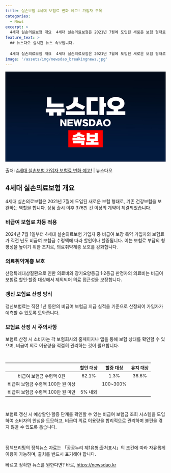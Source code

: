 ```yaml
---
title: 실손보험 4세대 보험료 변화 예고! 가입자 주목
categories:
  - News
excerpt: >
  4세대 실손의료보험 개요  4세대 실손의료보험은 2021년 7월에 도입된 새로운 보험 형태로, 기존 건강보험…
feature_text: >
  ## 뉴스다오 실시간 뉴스 속보입니다.

  4세대 실손의료보험 개요  4세대 실손의료보험은 2021년 7월에 도입된 새로운 보험 형태로, 기존 건강보험…
image: '/assets/img/newsdao_breakingnews.jpg'
---
```


![뉴스다오 속보](/assets/img/newsdao_breakingnews.jpg)

<p>출처: <a href="https://newsdao.kr/4128" rel="dofollow">4세대 실손보험 가입자 보험료 변화 예고!</a> | 뉴스다오</p>

<h2 data-ke-size="size26">4세대 실손의료보험 개요</h2>
<p data-ke-size="size16">4세대 실손의료보험은 2021년 7월에 도입된 새로운 보험 형태로, 기존 건강보험을 보완하는 역할을 합니다. 상품 출시 이후 376만 건 이상의 계약이 체결되었습니다.</p>

<h3><b>비급여 보험료 차등 적용</b></h3>
<p data-ke-size="size16">2024년 7월 1일부터 4세대 실손의료보험 가입자 중 비급여 보장 특약 가입자의 보험료가 직전 년도 비급여 보험금 수령액에 따라 할인이나 할증됩니다. 이는 보험료 부담의 형평성을 높이기 위한 조치로, 의료취약계층 보호를 강화합니다.</p>

<h3><b>의료취약계층 보호</b></h3>
<p data-ke-size="size16">산정특례대상질환으로 인한 의료비와 장기요양등급 1·2등급 판정자의 의료비는 비급여 보험료 할인·할증 대상에서 제외되어 의료 접근성을 보장합니다.</p>

<h3><b>갱신 보험료 산정 방식</b></h3>
<p data-ke-size="size16">갱신보험료는 직전 1년 동안의 비급여 보험금 지급 실적을 기준으로 산정되어 가입자가 예측할 수 있도록 도와줍니다.</p>

<h3><b>보험료 산정 시 주의사항</b></h3>
<p data-ke-size="size16">보험료 산정 시 소비자는 각 보험회사의 홈페이지나 앱을 통해 보험 상태를 확인할 수 있으며, 비급여 의료 이용량을 적절히 관리하는 것이 필요합니다.</p>

<p data-ke-size="size16">&nbsp;</p>
<table>
	<thead>
		<tr>
			<th style="text-align: center;"></th>
			<th style="text-align: center;">할인 대상</th>
			<th style="text-align: center;">할증 대상</th>
			<th style="text-align: center;">유지 대상</th>
		</tr>
	</thead>
	<tbody>
		<tr>
			<td style="text-align: center;">비급여 보험금 수령액 0원</td>
			<td style="text-align: center;">62.1%</td>
			<td style="text-align: center;">1.3%</td>
			<td style="text-align: center;">36.6%</td>
		</tr>
		<tr>
			<td style="text-align: center;">비급여 보험금 수령액 100만 원 이상</td>
			<td style="text-align: center;"></td>
			<td style="text-align: center;">100~300%</td>
			<td style="text-align: center;"></td>
		</tr>
		<tr>
			<td style="text-align: center;">비급여 보험금 수령액 100만 원 미만</td>
			<td style="text-align: center;">5% 내외</td>
			<td style="text-align: center;"></td>
			<td style="text-align: center;"></td>
		</tr>
	</tbody>
</table>
<p data-ke-size="size16">&nbsp;</p>
<p data-ke-size="size16">보험료 갱신 시 예상할인·할증 단계를 확인할 수 있는 비급여 보험금 조회 시스템을 도입하여 소비자의 안심을 도모하고, 비급여 의료 이용량을 합리적으로 관리하며 불편을 겪지 않을 수 있도록 돕습니다.</p>
<p data-ke-size="size16">&nbsp;</p>
<p data-ke-size="size16">정책브리핑의 정책뉴스 자료는 「공공누리 제1유형:출처표시」의 조건에 따라 자유롭게 이용이 가능하며, 출처를 반드시 표기해야 합니다.</p> 

빠르고 정확한 뉴스를 원한다면? 바로, <a href="https://newsdao.kr" rel="dofollow">https://newsdao.kr</a>


